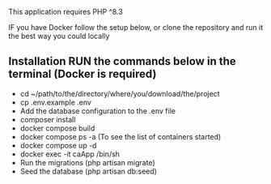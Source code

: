 This application requires PHP ^8.3

IF you have Docker follow the setup below, or clone the repository and run it the best way you could locally

## Installation RUN the commands below in the terminal (Docker is required)
- cd ~/path/to/the/directory/where/you/download/the/project
- cp .env.example .env
- Add the database configuration to the .env file
- composer install
- docker compose build
- docker compose ps -a (To see the list of containers started)
- docker compose up -d
- docker exec -it caApp /bin/sh
- Run the migrations (php artisan migrate)
- Seed the database (php artisan db:seed)
